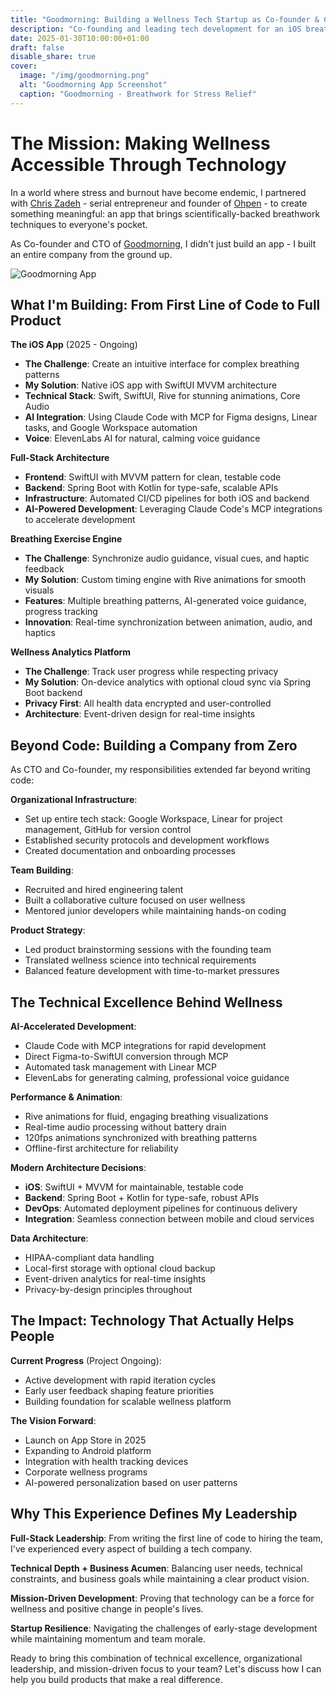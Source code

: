 ```yaml
---
title: "Goodmorning: Building a Wellness Tech Startup as Co-founder & CTO"
description: "Co-founding and leading tech development for an iOS breathwork app, from zero to launch"
date: 2025-01-30T10:00:00+01:00
draft: false
disable_share: true
cover:
  image: "/img/goodmorning.png"
  alt: "Goodmorning App Screenshot"
  caption: "Goodmorning - Breathwork for Stress Relief"
---
```


# The Mission: Making Wellness Accessible Through Technology

In a world where stress and burnout have become endemic, I partnered with [Chris Zadeh](https://www.whangai.nl/about-the-founder) - serial entrepreneur and founder of [Ohpen](https://en.wikipedia.org/wiki/Ohpen) - to create something meaningful: an app that brings scientifically-backed breathwork techniques to everyone's pocket.

As Co-founder and CTO of [Goodmorning](https://www.goodmorning.me/), I didn't just build an app - I built an entire company from the ground up.

![Goodmorning App](/img/goodmorning.png)

## What I'm Building: From First Line of Code to Full Product

**The iOS App** (2025 - Ongoing)
- **The Challenge**: Create an intuitive interface for complex breathing patterns
- **My Solution**: Native iOS app with SwiftUI MVVM architecture
- **Technical Stack**: Swift, SwiftUI, Rive for stunning animations, Core Audio
- **AI Integration**: Using Claude Code with MCP for Figma designs, Linear tasks, and Google Workspace automation
- **Voice**: ElevenLabs AI for natural, calming voice guidance

**Full-Stack Architecture**
- **Frontend**: SwiftUI with MVVM pattern for clean, testable code
- **Backend**: Spring Boot with Kotlin for type-safe, scalable APIs
- **Infrastructure**: Automated CI/CD pipelines for both iOS and backend
- **AI-Powered Development**: Leveraging Claude Code's MCP integrations to accelerate development

**Breathing Exercise Engine**
- **The Challenge**: Synchronize audio guidance, visual cues, and haptic feedback
- **My Solution**: Custom timing engine with Rive animations for smooth visuals
- **Features**: Multiple breathing patterns, AI-generated voice guidance, progress tracking
- **Innovation**: Real-time synchronization between animation, audio, and haptics

**Wellness Analytics Platform**
- **The Challenge**: Track user progress while respecting privacy
- **My Solution**: On-device analytics with optional cloud sync via Spring Boot backend
- **Privacy First**: All health data encrypted and user-controlled
- **Architecture**: Event-driven design for real-time insights

## Beyond Code: Building a Company from Zero

As CTO and Co-founder, my responsibilities extended far beyond writing code:

**Organizational Infrastructure**:
- Set up entire tech stack: Google Workspace, Linear for project management, GitHub for version control
- Established security protocols and development workflows
- Created documentation and onboarding processes

**Team Building**:
- Recruited and hired engineering talent
- Built a collaborative culture focused on user wellness
- Mentored junior developers while maintaining hands-on coding

**Product Strategy**:
- Led product brainstorming sessions with the founding team
- Translated wellness science into technical requirements
- Balanced feature development with time-to-market pressures

## The Technical Excellence Behind Wellness

**AI-Accelerated Development**:
- Claude Code with MCP integrations for rapid development
- Direct Figma-to-SwiftUI conversion through MCP
- Automated task management with Linear MCP
- ElevenLabs for generating calming, professional voice guidance

**Performance & Animation**:
- Rive animations for fluid, engaging breathing visualizations
- Real-time audio processing without battery drain
- 120fps animations synchronized with breathing patterns
- Offline-first architecture for reliability

**Modern Architecture Decisions**:
- **iOS**: SwiftUI + MVVM for maintainable, testable code
- **Backend**: Spring Boot + Kotlin for type-safe, robust APIs
- **DevOps**: Automated deployment pipelines for continuous delivery
- **Integration**: Seamless connection between mobile and cloud services

**Data Architecture**:
- HIPAA-compliant data handling
- Local-first storage with optional cloud backup
- Event-driven analytics for real-time insights
- Privacy-by-design principles throughout

## The Impact: Technology That Actually Helps People

**Current Progress** (Project Ongoing):
- Active development with rapid iteration cycles
- Early user feedback shaping feature priorities
- Building foundation for scalable wellness platform

**The Vision Forward**:
- Launch on App Store in 2025
- Expanding to Android platform
- Integration with health tracking devices
- Corporate wellness programs
- AI-powered personalization based on user patterns

## Why This Experience Defines My Leadership

**Full-Stack Leadership**: From writing the first line of code to hiring the team, I've experienced every aspect of building a tech company.

**Technical Depth + Business Acumen**: Balancing user needs, technical constraints, and business goals while maintaining a clear product vision.

**Mission-Driven Development**: Proving that technology can be a force for wellness and positive change in people's lives.

**Startup Resilience**: Navigating the challenges of early-stage development while maintaining momentum and team morale.

Ready to bring this combination of technical excellence, organizational leadership, and mission-driven focus to your team? Let's discuss how I can help you build products that make a real difference.